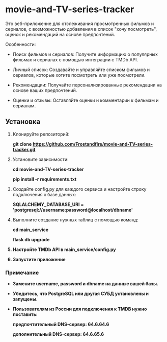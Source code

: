 # movie-and-TV-series-tracker
Это веб-приложение для отслеживания просмотренных фильмов и сериалов, с возможностью добавления в список "хочу посмотреть", оценок и рекомендаций на основе предпочтений.

Особенности:

* Поиск фильмов и сериалов: Получите информацию о популярных фильмах и сериалах с помощью интеграции с TMDb API.


* Личный список: Создавайте и управляйте списком фильмов и сериалов, которые хотите посмотреть или уже посмотрели.


* Рекомендации: Получайте персонализированные рекомендации на основе ваших предпочтений.


* Оценки и отзывы: Оставляйте оценки и комментарии к фильмам и сериалам.

## Установка
1. Клонируйте репозиторий:
  
    <b>git clone https://github.com/Frostandflre/movie-and-TV-series-tracker.git</b>
2. Установите зависимости:

    <b>cd movie-and-TV-series-tracker</b>
    
    <b>pip install -r requirements.txt</b>
3. Создайте config.py для каждого сервиса и настройте строку подключения к базе данных:

    <b>SQLALCHEMY_DATABASE_URI = 'postgresql://username:password@localhost/dbname'</b>
4. Выполните создание нужных таблиц с помощью команд:

    <b>cd main_service<b/>

    <b>flask db upgrade<b/>
5. Настройте TMDb API в main_service/config.py

6. Запустите приложение 

### Примечание
* Замените <b>username</b>, <b>password</b> и <b>dbname</b> на данные вашей базы.
* Убедитесь, что PostgreSQL или другая СУБД установлены и запущены.
* Пользователям из России для подключения к TMDB нужно поставить:

   предпочтительный DNS-сервер: 64.6.64.6

   дополнительный DNS-сервер: 64.6.65.6

